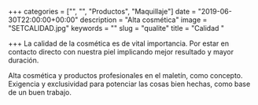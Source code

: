 +++
categories = ["", "", "Productos", "Maquillaje"]
date = "2019-06-30T22:00:00+00:00"
description = "Alta cosmética"
image = "SETCALIDAD.jpg"
keywords = ""
slug = "qualite"
title = "Calidad "

+++
La calidad de la cosmética es de vital importancia. Por estar en contacto directo con nuestra piel implicando mejor resultado y mayor duración.  

Alta cosmética y productos profesionales en el maletín, como concepto. Exigencia y exclusividad para potenciar las cosas bien hechas, como base de un buen trabajo.